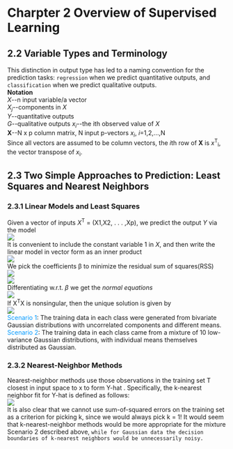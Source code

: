 # Charpter 2 Overview of Supervised Learning
## 2.2 Variable Types and Terminology
This distinction in output type has led to a naming convention for the<br>
prediction tasks: `regression` when we predict quantitative outputs, and<br> 
`classification` when we predict qualitative outputs.<br>
**Notation**<br>
*X*--n input variable/a vector<br>
*X*<sub>*j*</sub>--components in *X*<br>
*Y*--quantitative outputs<br>
*G*--qualitative outputs
*x*<sub>*i*</sub>--the ith observed value of *X*<br>
**X**--N x p column matrix, N input p-vectors *x*<sub>*i*</sub>, *i*=1,2,...,N<br>
Since all vectors are assumed to be column vectors, the *i*th row of **X** is *x*<sup>T</sup><sub>i</sub>, the vector transpose of *x*<sub>i</sub>.
## 2.3 Two Simple Approaches to Prediction: Least Squares and Nearest Neighbors
### 2.3.1 Linear Models and Least Squares
Given a vector of inputs *X*<sup>T</sup> = (X1,X2, . . . ,Xp), we predict the output *Y*  via the model<br>
<img src="http://latex.codecogs.com/gif.latexx?\%20\hat{Y}=\hat{\beta_o}+%20\sum_{j=1}^{p}{X_j}{\hat\beta_j}"><br>
It is convenient to include the constant variable 1 in *X*, and then write the linear model in vector form
as an inner product<br>
<img src="http://latex.codecogs.com/gif.latexx?\%20\hat{Y}=X^T\hat{\beta}"><br>
We pick the coefficients β to minimize the residual sum of squares(RSS)<br>
<img src="http://latex.codecogs.com/gif.latexx?\%20RSS(\beta)=%20\sum_{i=1}^{N}(y_i-x_i^T\beta)^2"><br>
<img src="http://latex.codecogs.com/gif.latexx?\%20RSS(\beta)=%20(y-X\beta)^T(y-X\beta)"><br>
Differentiating w.r.t. *β* we get the *normal equations*<br>
<img src="http://latex.codecogs.com/gif.latexx?\%20X^T(y-X\beta)=0"><br>
If X<sup>T</sup>X is nonsingular, then the unique solution is given by<br>
<img src="http://latex.codecogs.com/gif.latexx?\%20\hat{\beta}=(X^TX)^{-1}X^Ty"><br>
<font color=#0099ff>Scenario 1</font>: The training data in each class were generated from bivariate
Gaussian distributions with uncorrelated components and different
means.<br>
<font color=#0099ff>Scenario 2</font>: The training data in each class came from a mixture of 10 low-
variance Gaussian distributions, with individual means themselves
distributed as Gaussian.<br>
### 2.3.2 Nearest-Neighbor Methods
Nearest-neighbor methods use those observations in the training set T closest in input space to x to form Y-hat . Specifically, the k-nearest neighbor fit for Y-hat is defined as follows:<br>
<img src="http://latex.codecogs.com/gif.latexx?\%20\hat{Y}(x)%20=\frac{1}{2}\sum_{x_i%20\in%20N_k(x)}y_i"><br>
It is also clear that we cannot use sum-of-squared errors on the training
set as a criterion for picking k, since we would always pick k = 1! It would
seem that k-nearest-neighbor methods would be more appropriate for the
mixture Scenario 2 described above, `while for Gaussian data the decision
boundaries of k-nearest neighbors would be unnecessarily noisy.`<br>

